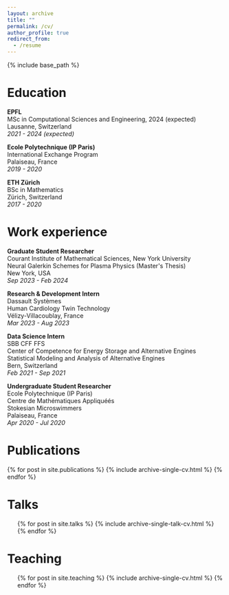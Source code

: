 ```yaml
---
layout: archive
title: ""
permalink: /cv/
author_profile: true
redirect_from:
  - /resume
---
```


{% include base_path %}

Education
======
**EPFL**  
MSc in Computational Sciences and Engineering, 2024 (expected)  
Lausanne, Switzerland  
*2021 - 2024 (expected)*

**Ecole Polytechnique (IP Paris)**  
International Exchange Program  
Palaiseau, France  
*2019 - 2020*

**ETH Zürich**  
BSc in Mathematics  
Zürich, Switzerland  
*2017 - 2020*

Work experience
======

**Graduate Student Researcher**  
Courant Institute of Mathematical Sciences, New York University  
Neural Galerkin Schemes for Plasma Physics (Master's Thesis)  
New York, USA  
*Sep 2023 - Feb 2024*  


**Research & Development Intern**  
Dassault Systèmes  
Human Cardiology Twin Technology  
Vélizy-Villacoublay, France  
*Mar 2023 - Aug 2023*


**Data Science Intern**  
SBB CFF FFS  
Center of Competence for Energy Storage and Alternative Engines  
Statistical Modeling and Analysis of Alternative Engines  
Bern, Switzerland  
*Feb 2021 - Sep 2021*


**Undergraduate Student Researcher**  
Ecole Polytechnique (IP Paris)  
Centre de Mathématiques Appliquéés  
Stokesian Microswimmers  
Palaiseau, France  
*Apr 2020 - Jul 2020*

    
Publications
======
{% for post in site.publications %}
    {% include archive-single-cv.html %}
  {% endfor %}
  
Talks
======
  <ul>{% for post in site.talks %}
    {% include archive-single-talk-cv.html %}
  {% endfor %}</ul>
  
Teaching
======
  <ul>{% for post in site.teaching %}
    {% include archive-single-cv.html %}
  {% endfor %}</ul>
  
